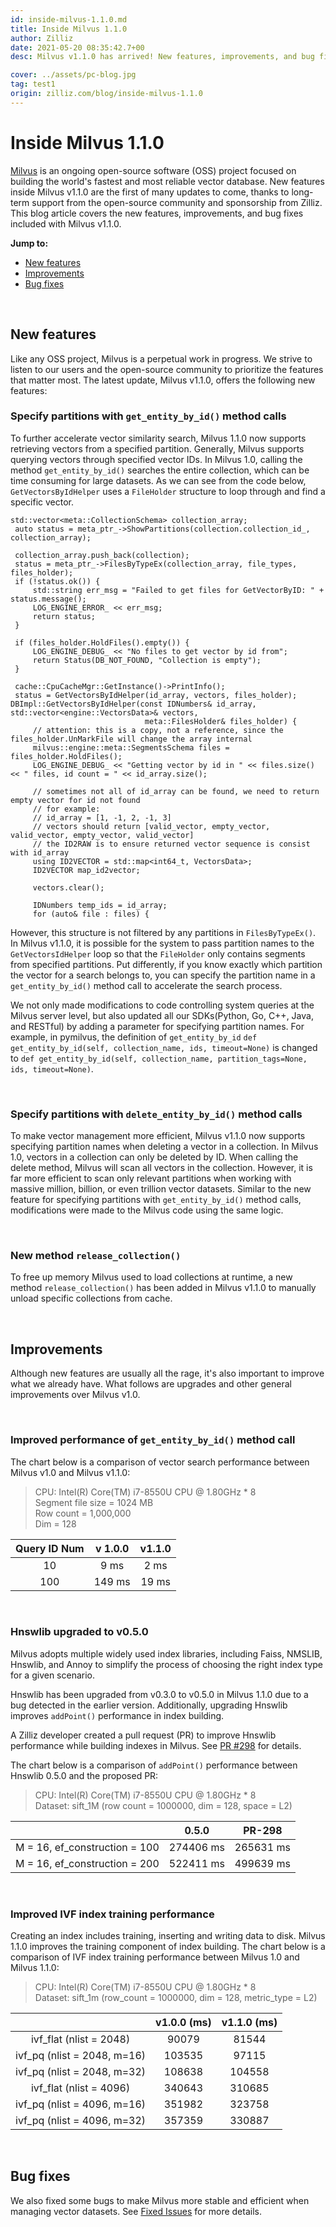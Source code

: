 ```yaml
---
id: inside-milvus-1.1.0.md
title: Inside Milvus 1.1.0
author: Zilliz
date: 2021-05-20 08:35:42.7+00
desc: Milvus v1.1.0 has arrived! New features, improvements, and bug fixes are available now.

cover: ../assets/pc-blog.jpg
tag: test1
origin: zilliz.com/blog/inside-milvus-1.1.0
---
```


# Inside Milvus 1.1.0

[Milvus](https://github.com/milvus-io) is an ongoing open-source software (OSS) project focused on building the world's fastest and most reliable vector database. New features inside Milvus v1.1.0 are the first of many updates to come, thanks to long-term support from the open-source community and sponsorship from Zilliz. This blog article covers the new features, improvements, and bug fixes included with Milvus v1.1.0.

**Jump to:**

- [New features](#new-features)
- [Improvements](#improvements)
- [Bug fixes](#bug-fixes)

<br/>

## New features

Like any OSS project, Milvus is a perpetual work in progress. We strive to listen to our users and the open-source community to prioritize the features that matter most. The latest update, Milvus v1.1.0, offers the following new features:

### Specify partitions with `get_entity_by_id()` method calls

To further accelerate vector similarity search, Milvus 1.1.0 now supports retrieving vectors from a specified partition. Generally, Milvus supports querying vectors through specified vector IDs. In Milvus 1.0, calling the method `get_entity_by_id()` searches the entire collection, which can be time consuming for large datasets. As we can see from the code below, `GetVectorsByIdHelper` uses a `FileHolder` structure to loop through and find a specific vector.

```
std::vector<meta::CollectionSchema> collection_array;
 auto status = meta_ptr_->ShowPartitions(collection.collection_id_, collection_array);

 collection_array.push_back(collection);
 status = meta_ptr_->FilesByTypeEx(collection_array, file_types, files_holder);
 if (!status.ok()) {
     std::string err_msg = "Failed to get files for GetVectorByID: " + status.message();
     LOG_ENGINE_ERROR_ << err_msg;
     return status;
 }

 if (files_holder.HoldFiles().empty()) {
     LOG_ENGINE_DEBUG_ << "No files to get vector by id from";
     return Status(DB_NOT_FOUND, "Collection is empty");
 }

 cache::CpuCacheMgr::GetInstance()->PrintInfo();
 status = GetVectorsByIdHelper(id_array, vectors, files_holder);
DBImpl::GetVectorsByIdHelper(const IDNumbers& id_array, std::vector<engine::VectorsData>& vectors,
                              meta::FilesHolder& files_holder) {
     // attention: this is a copy, not a reference, since the files_holder.UnMarkFile will change the array internal
     milvus::engine::meta::SegmentsSchema files = files_holder.HoldFiles();
     LOG_ENGINE_DEBUG_ << "Getting vector by id in " << files.size() << " files, id count = " << id_array.size();

     // sometimes not all of id_array can be found, we need to return empty vector for id not found
     // for example:
     // id_array = [1, -1, 2, -1, 3]
     // vectors should return [valid_vector, empty_vector, valid_vector, empty_vector, valid_vector]
     // the ID2RAW is to ensure returned vector sequence is consist with id_array
     using ID2VECTOR = std::map<int64_t, VectorsData>;
     ID2VECTOR map_id2vector;

     vectors.clear();

     IDNumbers temp_ids = id_array;
     for (auto& file : files) {
```

However, this structure is not filtered by any partitions in `FilesByTypeEx()`. In Milvus v1.1.0, it is possible for the system to pass partition names to the `GetVectorsIdHelper` loop so that the `FileHolder` only contains segments from specified partitions. Put differently, if you know exactly which partition the vector for a search belongs to, you can specify the partition name in a `get_entity_by_id()` method call to accelerate the search process.

We not only made modifications to code controlling system queries at the Milvus server level, but also updated all our SDKs(Python, Go, C++, Java, and RESTful) by adding a parameter for specifying partition names. For example, in pymilvus, the definition of `get_entity_by_id` `def get_entity_by_id(self, collection_name, ids, timeout=None)` is changed to `def get_entity_by_id(self, collection_name, partition_tags=None, ids, timeout=None)`.

<br/>

### Specify partitions with `delete_entity_by_id()` method calls

To make vector management more efficient, Milvus v1.1.0 now supports specifying partition names when deleting a vector in a collection. In Milvus 1.0, vectors in a collection can only be deleted by ID. When calling the delete method, Milvus will scan all vectors in the collection. However, it is far more efficient to scan only relevant partitions when working with massive million, billion, or even trillion vector datasets. Similar to the new feature for specifying partitions with `get_entity_by_id()` method calls, modifications were made to the Milvus code using the same logic.

<br/>

### New method `release_collection()`

To free up memory Milvus used to load collections at runtime, a new method `release_collection()` has been added in Milvus v1.1.0 to manually unload specific collections from cache.

<br/>

## Improvements

Although new features are usually all the rage, it's also important to improve what we already have. What follows are upgrades and other general improvements over Milvus v1.0.

<br/>

### Improved performance of `get_entity_by_id()` method call

The chart below is a comparison of vector search performance between Milvus v1.0 and Milvus v1.1.0:

> CPU: Intel(R) Core(TM) i7-8550U CPU @ 1.80GHz \* 8 <br/>
> Segment file size = 1024 MB <br/>
> Row count = 1,000,000 <br/>
> Dim = 128

| Query ID Num | v 1.0.0 | v1.1.0 |
| :----------: | :-----: | :----: |
|      10      |  9 ms   |  2 ms  |
|     100      | 149 ms  | 19 ms  |

<br/>

### Hnswlib upgraded to v0.5.0

Milvus adopts multiple widely used index libraries, including Faiss, NMSLIB, Hnswlib, and Annoy to simplify the process of choosing the right index type for a given scenario.

Hnswlib has been upgraded from v0.3.0 to v0.5.0 in Milvus 1.1.0 due to a bug detected in the earlier version. Additionally, upgrading Hnswlib improves `addPoint()` performance in index building.

A Zilliz developer created a pull request (PR) to improve Hnswlib performance while building indexes in Milvus. See [PR #298](https://github.com/nmslib/hnswlib/pull/298) for details.

The chart below is a comparison of `addPoint()` performance between Hnswlib 0.5.0 and the proposed PR:

> CPU: Intel(R) Core(TM) i7-8550U CPU @ 1.80GHz \* 8 <br/>
> Dataset: sift_1M (row count = 1000000, dim = 128, space = L2)

|                               |   0.5.0   |  PR-298   |
| :---------------------------: | :-------: | :-------: |
| M = 16, ef_construction = 100 | 274406 ms | 265631 ms |
| M = 16, ef_construction = 200 | 522411 ms | 499639 ms |

<br/>

### Improved IVF index training performance

Creating an index includes training, inserting and writing data to disk. Milvus 1.1.0 improves the training component of index building. The chart below is a comparison of IVF index training performance between Milvus 1.0 and Milvus 1.1.0:

> CPU: Intel(R) Core(TM) i7-8550U CPU @ 1.80GHz \* 8 <br/>
> Dataset: sift_1m (row_count = 1000000, dim = 128, metric_type = L2)

|                             | v1.0.0 (ms) | v1.1.0 (ms) |
| :-------------------------: | :---------: | :---------: |
|   ivf_flat (nlist = 2048)   |    90079    |    81544    |
| ivf_pq (nlist = 2048, m=16) |   103535    |    97115    |
| ivf_pq (nlist = 2048, m=32) |   108638    |   104558    |
|   ivf_flat (nlist = 4096)   |   340643    |   310685    |
| ivf_pq (nlist = 4096, m=16) |   351982    |   323758    |
| ivf_pq (nlist = 4096, m=32) |   357359    |   330887    |

<br/>

## Bug fixes

We also fixed some bugs to make Milvus more stable and efficient when managing vector datasets. See [Fixed Issues](https://milvus.io/docs/v1.1.0/release_notes.md#Fixed-issues) for more details.
